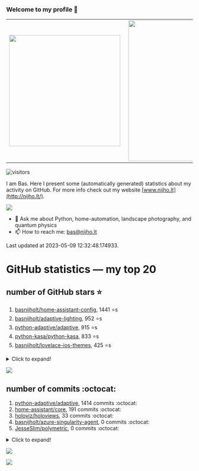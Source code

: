 ### Welcome to my profile 👋

<center>
  <table>
    <tr>
        <td><img width="300px" align="left" src="https://github-readme-stats.vercel.app/api/top-langs/?username=basnijholt&hide=TeX,Jupyter%20Notebook&layout=compact&theme=radical" /></td>
        <td><img align='right' src="https://github-readme-stats.vercel.app/api?username=basnijholt&show_icons=true&theme=radical" width="380"></td>
    </tr>
  </table>
</center>

![visitors](https://visitor-badge.glitch.me/badge?page_id=basnijholt.visitor-badge)

I am Bas. Here I present some (automatically generated) statistics about my activity on GitHub. For more info check out my website [www.nijho.lt](http://nijho.lt/).

![](https://www.nijho.lt/authors/admin/avatar_hu9e60e4b9bc120dfb6a666009f2878da6_182107_250x250_fill_q90_lanczos_center.jpg)

- 💬 Ask me about Python, home-automation, landscape photography, and quantum physics
- 📫 How to reach me: bas@nijho.lt

Last updated at 2023-05-09 12:32:48.174933.

# GitHub statistics — my top 20

## number of GitHub stars ⭐️

1. [basnijholt/home-assistant-config](https://github.com/basnijholt/home-assistant-config/), 1441 ⭐️s
2. [basnijholt/adaptive-lighting](https://github.com/basnijholt/adaptive-lighting/), 952 ⭐️s
3. [python-adaptive/adaptive](https://github.com/python-adaptive/adaptive/), 915 ⭐️s
4. [python-kasa/python-kasa](https://github.com/python-kasa/python-kasa/), 833 ⭐️s
5. [basnijholt/lovelace-ios-themes](https://github.com/basnijholt/lovelace-ios-themes/), 425 ⭐️s
<details><summary>Click to expand!</summary>

6. [basnijholt/lovelace-ios-dark-mode-theme](https://github.com/basnijholt/lovelace-ios-dark-mode-theme/), 410 ⭐️s
7. [basnijholt/miflora](https://github.com/basnijholt/miflora/), 360 ⭐️s
8. [topocm/topocm_content](https://github.com/topocm/topocm_content/), 238 ⭐️s
9. [basnijholt/home-assistant-streamdeck-yaml](https://github.com/basnijholt/home-assistant-streamdeck-yaml/), 104 ⭐️s
10. [basnijholt/home-assistant-macbook-touch-bar](https://github.com/basnijholt/home-assistant-macbook-touch-bar/), 91 ⭐️s
11. [kwant-project/kwant](https://github.com/kwant-project/kwant/), 72 ⭐️s
12. [basnijholt/markdown-code-runner](https://github.com/basnijholt/markdown-code-runner/), 51 ⭐️s
13. [basnijholt/home-assistant-streamdeck-yaml-addon](https://github.com/basnijholt/home-assistant-streamdeck-yaml-addon/), 41 ⭐️s
14. [basnijholt/aiokef](https://github.com/basnijholt/aiokef/), 28 ⭐️s
15. [basnijholt/thesis-cover](https://github.com/basnijholt/thesis-cover/), 25 ⭐️s
16. [basnijholt/instacron](https://github.com/basnijholt/instacron/), 19 ⭐️s
17. [basnijholt/adaptive-scheduler](https://github.com/basnijholt/adaptive-scheduler/), 15 ⭐️s
18. [basnijholt/addon-otmonitor](https://github.com/basnijholt/addon-otmonitor/), 13 ⭐️s
19. [kwant-project/kwant-tutorial-2016](https://github.com/kwant-project/kwant-tutorial-2016/), 13 ⭐️s
20. [basnijholt/thesis](https://github.com/basnijholt/thesis/), 11 ⭐️s

</details>

![](https://github.com/basnijholt/basnijholt/raw/main/stars_over_time.png)

## number of commits :octocat:

1. [python-adaptive/adaptive](https://github.com/python-adaptive/adaptive/), 1414 commits :octocat:
2. [home-assistant/core](https://github.com/home-assistant/core/), 191 commits :octocat:
3. [holoviz/holoviews](https://github.com/holoviz/holoviews/), 33 commits :octocat:
4. [basnijholt/azure-singularity-agent](https://github.com/basnijholt/azure-singularity-agent/), 0 commits :octocat:
5. [JesseSlim/polymetric](https://github.com/JesseSlim/polymetric/), 0 commits :octocat:
<details><summary>Click to expand!</summary>

6. [zigpy/zigpy](https://github.com/zigpy/zigpy/), 0 commits :octocat:
7. [basnijholt/nanowire-qpc-spectrum](https://github.com/basnijholt/nanowire-qpc-spectrum/), 0 commits :octocat:
8. [basnijholt/psychedelic-data-science](https://github.com/basnijholt/psychedelic-data-science/), 0 commits :octocat:
9. [census-instrumentation/opencensus-python](https://github.com/census-instrumentation/opencensus-python/), 0 commits :octocat:
10. [kwant-project/kwant](https://github.com/kwant-project/kwant/), 0 commits :octocat:
11. [conda-forge/opencensus-ext-azure-feedstock](https://github.com/conda-forge/opencensus-ext-azure-feedstock/), 0 commits :octocat:
12. [ccxt/ccxt](https://github.com/ccxt/ccxt/), 0 commits :octocat:
13. [conda-forge/discretizer-feedstock](https://github.com/conda-forge/discretizer-feedstock/), 0 commits :octocat:
14. [CSSEGISandData/COVID-19](https://github.com/CSSEGISandData/COVID-19/), 0 commits :octocat:
15. [robmarkcole/HASS-data-detective](https://github.com/robmarkcole/HASS-data-detective/), 0 commits :octocat:
16. [custom-components/pyscript](https://github.com/custom-components/pyscript/), 0 commits :octocat:
17. [conda-forge/pfapack-feedstock](https://github.com/conda-forge/pfapack-feedstock/), 0 commits :octocat:
18. [basnijholt/cadnano-scripts](https://github.com/basnijholt/cadnano-scripts/), 0 commits :octocat:
19. [AppDaemon/appdaemon](https://github.com/AppDaemon/appdaemon/), 0 commits :octocat:
20. [conda-forge/deepdish-feedstock](https://github.com/conda-forge/deepdish-feedstock/), 0 commits :octocat:

</details>

![](https://github.com/basnijholt/basnijholt/raw/main/commits_per_hour.png)

![](https://github.com/basnijholt/basnijholt/raw/main/commits_per_weekday.png)

